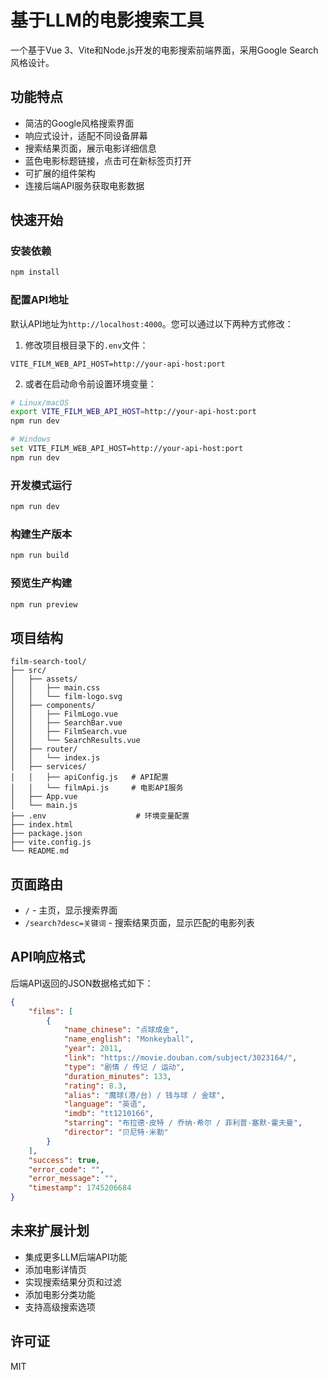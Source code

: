 # 基于LLM的电影搜索工具

一个基于Vue 3、Vite和Node.js开发的电影搜索前端界面，采用Google Search风格设计。

## 功能特点

- 简洁的Google风格搜索界面
- 响应式设计，适配不同设备屏幕
- 搜索结果页面，展示电影详细信息
- 蓝色电影标题链接，点击可在新标签页打开
- 可扩展的组件架构
- 连接后端API服务获取电影数据

## 快速开始

### 安装依赖

```bash
npm install
```

### 配置API地址

默认API地址为`http://localhost:4000`。您可以通过以下两种方式修改：

1. 修改项目根目录下的`.env`文件：

```
VITE_FILM_WEB_API_HOST=http://your-api-host:port
```

2. 或者在启动命令前设置环境变量：

```bash
# Linux/macOS
export VITE_FILM_WEB_API_HOST=http://your-api-host:port
npm run dev

# Windows
set VITE_FILM_WEB_API_HOST=http://your-api-host:port
npm run dev
```

### 开发模式运行

```bash
npm run dev
```

### 构建生产版本

```bash
npm run build
```

### 预览生产构建

```bash
npm run preview
```

## 项目结构

```
film-search-tool/
├── src/
│   ├── assets/
│   │   ├── main.css
│   │   └── film-logo.svg
│   ├── components/
│   │   ├── FilmLogo.vue
│   │   ├── SearchBar.vue
│   │   ├── FilmSearch.vue
│   │   └── SearchResults.vue
│   ├── router/
│   │   └── index.js
│   ├── services/
│   │   ├── apiConfig.js   # API配置
│   │   └── filmApi.js     # 电影API服务
│   ├── App.vue
│   └── main.js
├── .env                    # 环境变量配置
├── index.html
├── package.json
├── vite.config.js
└── README.md
```

## 页面路由

- `/` - 主页，显示搜索界面
- `/search?desc=关键词` - 搜索结果页面，显示匹配的电影列表

## API响应格式

后端API返回的JSON数据格式如下：

```json
{
    "films": [
        {
            "name_chinese": "点球成金",
            "name_english": "Monkeyball",
            "year": 2011,
            "link": "https://movie.douban.com/subject/3023164/",
            "type": "剧情 / 传记 / 运动",
            "duration_minutes": 133,
            "rating": 8.3,
            "alias": "魔球(港/台) / 钱与球 / 金球",
            "language": "英语",
            "imdb": "tt1210166",
            "starring": "布拉德·皮特 / 乔纳·希尔 / 菲利普·塞默·霍夫曼",
            "director": "贝尼特·米勒"
        }
    ],
    "success": true,
    "error_code": "",  
    "error_message": "",
    "timestamp": 1745206684
}
```

## 未来扩展计划

- 集成更多LLM后端API功能
- 添加电影详情页
- 实现搜索结果分页和过滤
- 添加电影分类功能
- 支持高级搜索选项

## 许可证

MIT 